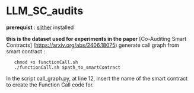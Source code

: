 # LLM_SC_audits

**prerequist** : [slither](https://github.com/crytic/slither) installed


**this is the dataset used for experiments in the paper** [Co-Auditing Smart Contracts] (https://arxiv.org/abs/2406.18075)
generate call graph from smart contract : 
```
   chmod +x functionCall.sh
   ./functionCall.sh $path_to_smartContract
```
In the script call_graph.py, at line 12, insert the name of the smart contract to create the Function Call code for. 

     
